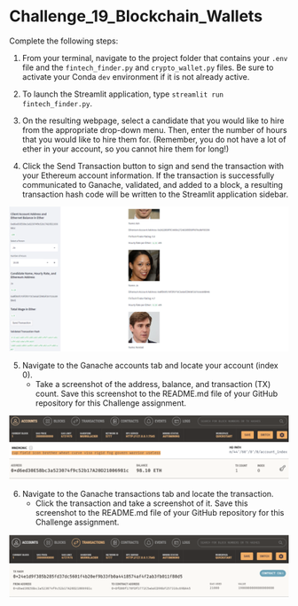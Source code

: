 # Challenge_19_Blockchain_Wallets

Complete the following steps:

1. From your terminal, navigate to the project folder that contains
your `.env` file and the `fintech_finder.py` and `crypto_wallet.py` files.
Be sure to activate your Conda `dev` environment if it is not already active.

2. To launch the Streamlit application,
type `streamlit run fintech_finder.py`.

3. On the resulting webpage, select a candidate that you would like to hire
from the appropriate drop-down menu. Then, enter the number of hours that you
would like to hire them for. (Remember, you do not have a lot of ether in
your account, so you cannot hire them for long!)

4. Click the Send Transaction button to sign and send the transaction with
your Ethereum account information. If the transaction is successfully
communicated to Ganache, validated, and added to a block,
a resulting transaction hash code will be written to the Streamlit
application sidebar.

![Streamlit Application Send Transaction](./Starter_Code/Images/streamlit_send_transaction.png)

5. Navigate to the Ganache accounts tab and locate your account (index 0).
    * Take a screenshot of the address, balance, and transaction (TX) count.
    Save this screenshot to the README.md file of your GitHub repository for
    this Challenge assignment.

![Ganache Accounts Tab Transaction](./Starter_Code/Images/ganache_accounts_tab_transaction.png)

6. Navigate to the Ganache transactions tab and locate the transaction.
    * Click the transaction and take a screenshot of it.
    Save this screenshot to the README.md file of your GitHub repository for
    this Challenge assignment.

![Ganache Transaction Tab Transaction](./Starter_Code/Images/ganache_transaction_tab_transaction.png)